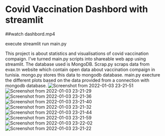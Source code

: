 # Covid Vaccination Dashbord with streamlit
##watch dashbord.mp4

execute streamlit run main.py

This project is about statistics and visualisations of covid vaccination compaign.
I've turned main.py  scripts into shareable web app using streamlit.
The database used is MongoDB.
Scrap.py scraps data from evax.tn website which contain open data about vaccination compaign in tunisia.
mongo.py stores this data to mongodb database.
main.py execture the different plots based on the data provided from a connection with mongodb database.
![Screenshot from 2022-01-03 23-21-51](https://user-images.githubusercontent.com/92583830/147987227-d36e74e8-a21f-4626-a331-686fd4c8d90c.png)
![Screenshot from 2022-01-03 23-21-29](https://user-images.githubusercontent.com/92583830/147987233-80db2f54-605f-4966-9dd2-72b86136b4b8.png)
![Screenshot from 2022-01-03 23-21-36](https://user-images.githubusercontent.com/92583830/147987238-4b78472b-089c-4ecc-ae34-4370b04e090b.png)
![Screenshot from 2022-01-03 23-21-40](https://user-images.githubusercontent.com/92583830/147987243-3fcc3cf5-9d78-4f28-8958-077b36e27963.png)
![Screenshot from 2022-01-03 23-21-32](https://user-images.githubusercontent.com/92583830/147987249-42aa868f-d69f-4679-8a4d-737f9169db94.png)
![Screenshot from 2022-01-03 23-21-44](https://user-images.githubusercontent.com/92583830/147987255-fc860616-35c3-4ba0-93af-aa92a687e87b.png)
![Screenshot from 2022-01-03 23-21-59](https://user-images.githubusercontent.com/92583830/147987261-c19f416e-4e96-4846-8478-354838fcdf33.png)
![Screenshot from 2022-01-03 23-22-02](https://user-images.githubusercontent.com/92583830/147987268-06146d08-cce5-41b8-ad96-e092645208a2.png)
![Screenshot from 2022-01-03 23-21-22](https://user-images.githubusercontent.com/92583830/147987279-c0d8fbb1-0778-4652-86fd-8de52b4ed2ec.png)
